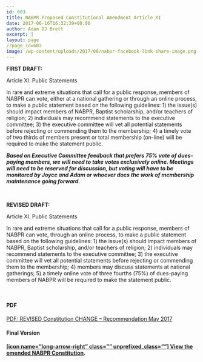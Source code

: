 ```yaml
---
id: 603
title: NABPR Proposed Constitutional Amendment Article XI
date: 2017-06-16T16:32:39+00:00
author: Adam DJ Brett
excerpt: |
layout: page
/?page_id=603
image: /wp-content/uploads/2017/06/nabpr-facebook-link-share-image.png
---
```

**FIRST DRAFT:** 

Article XI. Public Statements

In rare and extreme situations that call for a public response, members of NABPR can vote, either at a national gathering or through an online process, to make a public statement based on the following guidelines: 1) the issue(s) should impact members of NABPR, Baptist scholarship, and/or teachers of religion; 2) individuals may recommend statements to the executive committee; 3) the executive committee will vet all potential statements before rejecting or commending them to the membership; 4) a timely vote of two thirds of members present or total membership (on-line) will be required to make the statement public.

**_Based on Executive Committee feedback that prefers 75% vote of dues-paying members, we will need to take votes exclusively online. Meetings will need to be reserved for discussion, but voting will have to be monitored by Joyce and Adam or whoever does the work of membership maintenance going forward._** 

&nbsp;

**REVISED DRAFT:** 

Article XI. Public Statements

In rare and extreme situations that call for a public response, members of NABPR can vote, through an online process, to make a public statement based on the following guidelines: 1) the issue(s) should impact members of NABPR, Baptist scholarship, and/or teachers of religion; 2) individuals may recommend statements to the executive committee; 3) the executive committee will vet all potential statements before rejecting or commending them to the membership; 4) members may discuss statements at national gatherings; 5) a timely online vote of three fourths (75%) of dues-paying members of NABPR will be required to make the statement public.

&nbsp;

#### PDF

[PDF: REVISED Constitution CHANGE &#8211; Recommendation May 2017](https://nabpr.org/wp-content/uploads/2017/06/REVISED-Constitution-CHANGE-recommendation-May-2017.pdf)

#### Final Version

#### [[icon name=&#8221;long-arrow-right&#8221; class=&#8221;&#8221; unprefixed_class=&#8221;&#8221;] View the emended NABPR Constitution](https://nabpr.org/about-nabpr/constitution/).